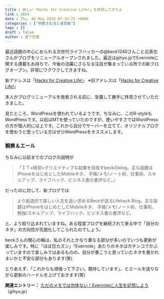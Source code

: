 ```yaml
---
title : 新しい「Hacks for Creative Life!」を拝見してきたよ
link : 3824
date : Thu, 06 May 2010 07:19:25 +0000
categories : ["物書き生活と道具箱"]
tags : []
draft : false
author : 倉下忠憲
---
```


最近話題の中心におられる次世代ライフハッカーの@beck1240さんこと北真也さんがブログをリニューアルオープンされました。最近はgihyo.jpでEvernoteに関する連載もお持ちで、今後の活躍にさらなる注目が集まっている所での新ブログオープン。非常にワクワクしてきますね。

新アドレスは「<a href="http://hacks.beck1240.com/">Hacks for Creative Life!</a>」
※旧アドレスは「<a href="http://pei.seesaa.net/">Hacks for Creative Life!</a>」

本人がブログリニューアルを発表される前に、急襲して勝手に拝見させていただきました。

見たところ、WordPressを使われているようです。ちなみに、このR-styleもWordPressです。以前はMTを使っていたのですが、使いやすさではWordPressの方が個人的には上です。これから自分でサーバーを立てて、オリジナルブログを使おうと思っている方はぜひWordPressをオススメします。

<h3>観察＆エール</h3>
ちなみに以前までのブログの説明が
<blockquote>
「ＩＴ×経営×クリエイティブな起業を目指すbeckのblog。主な話題はiPhoneをはじめとしたMobileネタ、
手帳/メモ/ノート術、仕事術、スキルアップ、ライフハック、ビジネス書の書評など。」
</blockquote>

だったのに対して、新ブログでは

<blockquote>
より創造的で楽しい人生を追い求めるBeckが送るLifehack Blog。主な話題はiPhoneをはじめとしたMobileネタ、 手帳/メモ/ノート術、仕事術、勉強/スキルアップ、ライフハック、ビジネス書の書評など。
</blockquote>

と、より絞り込まれていますね。ある程度ブログを継続されて来る中で「自分のネタ」の方向性が先鋭化してこられたのでしょう。

beckさんの関心の輪は、私のそれとかなり重なる部分が多いのでいつも更新が楽しみです。特に「ほぼ日カズン」「Evernote」あたりのネタはガチンコでかぶっていますので楽しみではあるものの、自分が書こうと思っていたネタを書かれまいかと不安な部分もあります(笑)

とりあえず、「これからも頑張って下さい。期待しています」、とエールを送りながら更新のハードルを上げておきます(笑)

<strong>
関連エントリー：</strong>
<a href="http://gihyo.jp/lifestyle/serial/01/evernote">ただのメモでは勿体ない！Evernoteに人生を記憶しよう</a>（gihyo.jp）